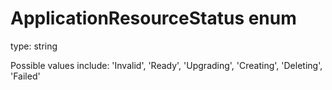 # ApplicationResourceStatus enum

type: string

Possible values include: 'Invalid', 'Ready', 'Upgrading', 'Creating', 'Deleting', 'Failed'


